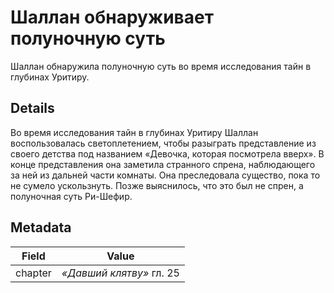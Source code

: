 # Шаллан обнаруживает полуночную суть
Шаллан обнаружила полуночную суть во время исследования тайн в глубинах Уритиру.

## Details
Во время исследования тайн в глубинах Уритиру Шаллан воспользовалась светоплетением, чтобы разыграть представление из своего детства под названием «Девочка, которая посмотрела вверх». В конце представления она заметила странного спрена, наблюдающего за ней из дальней части комнаты. Она преследовала существо, пока то не сумело ускользнуть. Позже выяснилось, что это был не спрен, а полуночная суть Ри-Шефир.

## Metadata
| Field | Value |
| ----- | ----- |
| chapter | *«Давший клятву»* гл. 25 |
